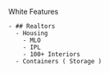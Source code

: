 White Features






    - ## Realtors
      - Housing
        - MLO
        - IPL
        - 100+ Interiors
      - Containers ( Storage )